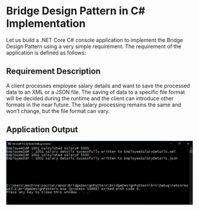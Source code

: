 # Bridge Design Pattern in C# Implementation


Let us build a .NET Core C# console application to implement the Bridge Design Pattern using a very simple requirement. The requirement of the application is defined as follows:

## Requirement Description

A client processes employee salary details and want to save the processed data to an XML or a JSON file. The saving of data to a specific file format will be decided during the runtime and the client can introduce other formats in the near future. The salary processing remains the same and won’t change, but the file format can vary.

## Application Output

![](bridge-design-pattern-application-output.PNG)
